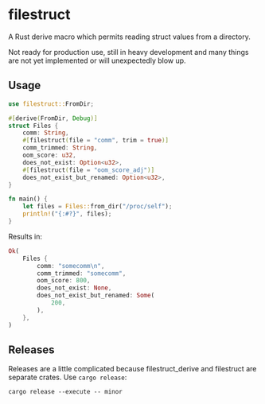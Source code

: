 # filestruct

A Rust derive macro which permits reading struct values from a directory.

Not ready for production use, still in heavy development and many things are
not yet implemented or will unexpectedly blow up.

## Usage

```rust
use filestruct::FromDir;

#[derive(FromDir, Debug)]
struct Files {
    comm: String,
    #[filestruct(file = "comm", trim = true)]
    comm_trimmed: String,
    oom_score: u32,
    does_not_exist: Option<u32>,
    #[filestruct(file = "oom_score_adj")]
    does_not_exist_but_renamed: Option<u32>,
}

fn main() {
    let files = Files::from_dir("/proc/self");
    println!("{:#?}", files);
}
```

Results in:

```rust
Ok(
    Files {
        comm: "somecomm\n",
        comm_trimmed: "somecomm",
        oom_score: 800,
        does_not_exist: None,
        does_not_exist_but_renamed: Some(
            200,
        ),
    },
)
```

## Releases

Releases are a little complicated because filestruct_derive and filestruct are
separate crates. Use `cargo release`:

```
cargo release --execute -- minor
```
